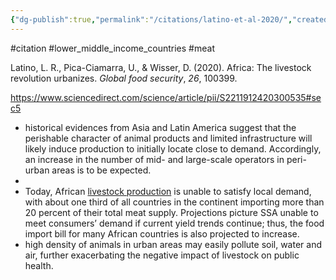 ```yaml
---
{"dg-publish":true,"permalink":"/citations/latino-et-al-2020/","created":"2025-10-23T17:42:47.008+01:00","updated":"2025-10-23T18:06:08.969+01:00"}
---
```


#citation #lower_middle_income_countries #meat 

Latino, L. R., Pica-Ciamarra, U., & Wisser, D. (2020). Africa: The livestock revolution urbanizes. _Global food security_, _26_, 100399.

https://www.sciencedirect.com/science/article/pii/S2211912420300535#sec5

- historical evidences from Asia and Latin America suggest that the perishable character of animal products and limited infrastructure will likely induce production to initially locate close to demand. Accordingly, an increase in the number of mid- and large-scale operators in peri-urban areas is to be expected.
- 
- Today, African [livestock production](https://www.sciencedirect.com/topics/earth-and-planetary-sciences/livestock-farming "Learn more about livestock production from ScienceDirect's AI-generated Topic Pages") is unable to satisfy local demand, with about one third of all countries in the continent importing more than 20 percent of their total meat supply. Projections picture SSA unable to meet consumers’ demand if current yield trends continue; thus, the food import bill for many African countries is also projected to increase.
- high density of animals in urban areas may easily pollute soil, water and air, further exacerbating the negative impact of livestock on public health.